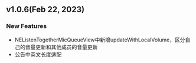 ## v1.0.6(Feb 22, 2023)
### New Features
  - NEListenTogetherMicQueueView中新增updateWithLocalVolume，区分自己的音量更新和其他成员的音量更新
  - 公告中英文长度适配
